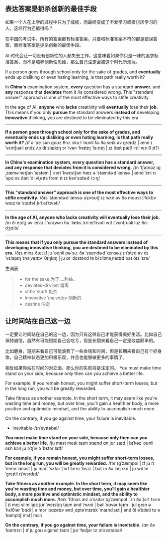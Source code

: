 ## 表达答案是扼杀创新的最佳手段

如果一个人在上学的过程中只为了成绩，而最终变成了不爱学习或者讨厌学习的人，这样行为还值得吗？

在中国的考试中，所有的答案都有标准答案，只要和标准答案不符的都是错误答案，而标准答案是扼杀创新的最佳手段。

AI 时代会让一切没有创新性的人都失去工作，这意味着如果你只是一味的追求标准答案，而不是培养创新性思维，那么自己注定会被这个时代所淘汰。

If a person goes through school only for the sake of grades, and **eventually** ends up disliking or even hating learning, is that path really worth it?

In **China's** examination system, **every** question has a standard **answer**, and **any** response that **deviates** from it /is considered wrong. This "standard answer" approach is one of the most effective ways to stifle creativity.

In the age of AI, **anyone** who **lacks** creativity will **eventually** lose their **job**. This means if you only **pursue** the standard answers **instead of** developing **innovative** thinking, you are destined to be eliminated by this era.

------
 **If a person goes through school only for the sake of grades, and eventually ends up disliking or even hating learning, is that path really worth it?**
 /ɪf ə ˈpɝːsən ɡoʊz θruː skuːl ˈoʊnli fɚ ðə seɪk əv ɡreɪdz | ænd ɪˈvɛntʃuəli ɛndz ʌp dɪˈslaɪkɪŋ ɔr ˈivən ˈheɪtɪŋ ˈlɝːnɪŋ | ɪz ðæt pæθ ˈrɪli wɝːθ ɪt?/

------
 **In China's examination system, every question has a standard answer, and any response that deviates from it is considered wrong.**
 /ɪn ˈtʃaɪnəz ɪɡˌzæməˈneɪʃən ˈsɪstəm | ˈɛvri ˈkwɛstʃən hæz ə ˈstændɚd ˈænsɚ | ænd ˈɛni rɪˈspɑːns ðæt ˈdiːviˌeɪts frəm ɪt ɪz kənˈsɪdɚd rɔːŋ/

------
 **This "standard answer" approach is one of the most effective ways to stifle creativity.**
 /ðɪs ˈstændɚd ˈænsɚ əˈproʊtʃ ɪz wʌn əv ðə moʊst ɪˈfɛktɪv weɪz tə ˈstaɪfəl ˌkriːeɪˈtɪvəti/

------
 **In the age of AI, anyone who lacks creativity will eventually lose their job.**
 /ɪn ði eɪdʒ əv ˈeɪˈaɪ | ˈɛniˌwʌn huː læks ˌkriːeɪˈtɪvəti wɪl ɪˈvɛntʃuəli luz ðɛr dʒɑːb/

------

 **This means that if you only pursue the standard answers instead of developing innovative thinking, you are destined to be eliminated by this era.**
 /ðɪs minz ðæt ɪf ju ˈoʊnli pɚˈsuː ðə ˈstændɚd ˈænsɚz ɪnˈstɛd əv dɪˈvɛləpɪŋ ˈɪnəˌveɪtɪv ˈθɪŋkɪŋ | ju ɑr ˈdɛstənd tə bi ɪˈlɪməˌneɪtɪd baɪ ðɪs ˈɛrə/

生词表

> -  for the sake;为了....利益..
> - deviates-diːviˌeɪt  偏离
> - stifle ˈstaɪfl  扼杀
> - innovative  ˈɪnəˌveɪtɪv 创新的
> - destine 注定

## 让时间站在自己这一边
一定要让时间站在自己的这一边，因为只有这样自己才能获得美好生活。比如自己保持诚信，虽然有可能短期自己会吃亏，但是长期来看自己一定是收益颇丰的。

比如健身，短期来看自己可能浪费了一些金钱和时间，但是长期来看自己有个好身体，自己精神状态更加积极乐观，并且也能够做更多的事情了。

相反如果你站在时间的对立面，那么你的失败将是注定的。
You must make time stand on your side, because only then can you achieve a better life.

For example, if you remain honest, you might suffer short-term losses, but in the long run, you will be greatly rewarded.

Take fitness as another example. In the short term, it may seem like you're wasting time and money, but over time, you’ll gain a healthier body, a more positive and optimistic mindset, and the ability to accomplish much more.

On the contrary, if you go against time, your failure is inevitable.
- inevitable-/ɪnˈevɪtəbəl/

**You must make time stand on your side, because only then can you achieve a better life.**
/ju məst meɪk taɪm stænd ɑn jʊr saɪd | bɪˈkəz ˈoʊnli ðɛn kən ju əˈtʃiv ə ˈbɛtər laɪf/

**For example, if you remain honest, you might suffer short-term losses, but in the long run, you will be greatly rewarded.**
/fər ɪɡˈzæmpəl | ɪf ju rɪˈmeɪn ˈɑnəst | ju maɪt ˈsʌfər ˈʃɔrt tɜrm ˈlɔsɪz | bət ɪn ðə lɔŋ rʌn | ju wɪl bi ˈɡreɪtli rɪˈwɔrdɪd/


**Take fitness as another example. In the short term, it may seem like you're wasting time and money, but over time, you’ll gain a healthier body, a more positive and optimistic mindset, and the ability to accomplish much more.**
/teɪk ˈfɪtnəs æz əˈnʌðər ɪɡˈzæmpəl | ɪn ðə ʃɔrt tɜrm | ɪt meɪ siːm laɪk jʊr ˈweɪstɪŋ taɪm ənd ˈmʌni | bət ˈoʊvər taɪm | jul ɡeɪn ə ˈhɛlθiər ˈbɑdi | ə mɔr ˈpɑzətɪv ənd ˌɑptəˈmɪstɪk ˈmaɪndˌsɛt | ənd ði əˈbɪləti tʊ əˈkɑmplɪʃ mʌtʃ mɔr/

**On the contrary, if you go against time, your failure is inevitable.**
/ɑn ðə ˈkɑntrɛri | ɪf ju ɡoʊ əˈɡɛnst taɪm | jʊr ˈfeɪljər ɪz ɪnˈɛvətəbəl/